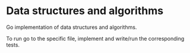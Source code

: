 # Data structures and algorithms

Go implementation of data structures and algorithms.

To run go to the specific file, implement and write/run the corresponding tests.
